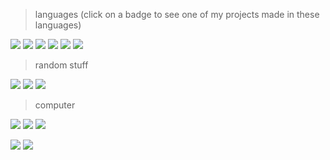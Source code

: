 > languages (click on a badge to see one of my projects made in these languages)
<p>
<a href="https://github.com/Winksplorer/moss"><img src="https://img.shields.io/badge/c%23-blue?style=for-the-badge&logo=sharp&logoColor=white&color=0096d6"></a>
<a href="https://github.com/Winksplorer/upOS-C"><img src="https://img.shields.io/badge/c-blue?style=for-the-badge&logo=c&logoColor=white&color=0096d6"></a>
<a href="https://github.com/malinoOS/malino"><img src="https://img.shields.io/badge/go-blue?style=for-the-badge&logo=go&logoColor=white&color=0096d6"></a>
<a href="https://github.com/z-izz/yadyn"><img src="https://img.shields.io/badge/ruby-blue?style=for-the-badge&logo=ruby&logoColor=white&color=0096d6"></a>
<a href="https://github.com/Winksplorer/crostini-dyn"><img src="https://img.shields.io/badge/bash-blue?style=for-the-badge&logo=gnubash&logoColor=white&color=0096d6"></a>
<a href="https://github.com/Winksplorer/upOS"><img src="https://img.shields.io/badge/x86_assembly-intel_syntax-blue?style=for-the-badge&logo=intel&logoColor=white&color=0096d6"></a>
</p>

> random stuff
<p>
<a href="https://www.colorhexa.com/0096d6"><img src="https://img.shields.io/badge/way_too_much-hp_blue-blue?style=for-the-badge&logo=hp&logoColor=white&color=0096d6"></a>
<a href="https://winksplorer.net"><img src="https://img.shields.io/badge/check_out_my-website-blue?style=for-the-badge&logo=html5&logoColor=white&color=0096d6"></a>
<a href="https://github.com/malinoOS/malino/blob/main/LICENSE"><img src="https://img.shields.io/badge/preferred_license-MPL--2.0-blue?style=for-the-badge&logo=mozilla&logoColor=white&color=0096d6"></a>
</p>

> computer
<p>
<a href="https://kernel.org"><img src="https://img.shields.io/badge/kernel-linux-blue?style=for-the-badge&logo=linux&logoColor=white&color=0096d6"></a>
<a href="https://debian.org"><img src="https://img.shields.io/badge/distro-debian-blue?style=for-the-badge&logo=debian&logoColor=white&color=eb008a"></a>
<a href="https://xfce.org"><img src="https://img.shields.io/badge/desktop_environment-xfce-blue?style=for-the-badge&logo=xfce&logoColor=white&color=0096d6"></a>
</p>
<p>
<a href="https://www.gnu.org/software/bash"><img src="https://img.shields.io/badge/shell-bash-blue?style=for-the-badge&logo=gnubash&logoColor=white&color=0096d6"></a>
<a href="https://vscodium.com"><img src="https://img.shields.io/badge/editor-vscodium-blue?style=for-the-badge&logo=vscodium&logoColor=white&color=0096d6"></a>
</p>
